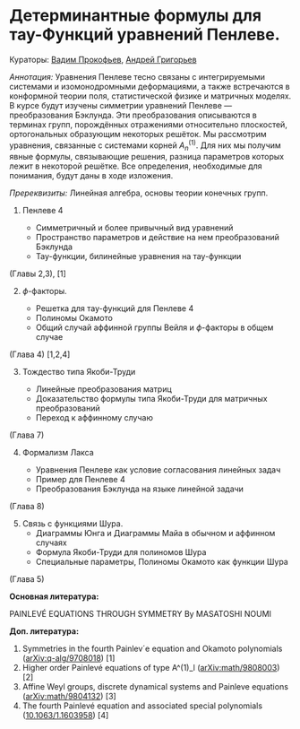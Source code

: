 # Детерминантные формулы для тау-Функций уравнений Пенлеве.

Кураторы: [Вадим Прокофьев](vadprokofev@gmail.com), [Андрей Григорьев](andrey4287252@gmail.com)

*Аннотация:* Уравнения Пенлеве тесно связаны с интегрируемыми системами и изомонодромными деформациями, а также встречаются в конформной теории поля, статистической физике и матричных моделях. В курсе будут изучены симметрии уравнений Пенлеве — преобразования Бэклунда. Эти преобразования описываются в терминах групп, порождённых отражениями относительно плоскостей, ортогональных образующим некоторых решёток. Мы рассмотрим уравнения, связанные с системами корней $A^{(1)}_{n}$. Для них мы получим явные формулы, связывающие решения, разница параметров которых лежит в некоторой решётке. Все определения, необходимые для понимания, будут даны в ходе изложения.

*Пререквизиты:* Линейная алгебра, основы теории конечных групп.

1. Пенлеве 4

   - Симметричный и более привычный вид уравнений
   - Пространство параметров и действие на нем преобразований Бэклунда
   - Тау-функции, билинейные уравнения на тау-функции

(Главы 2,3), [1]

2. $\phi$-факторы.

   - Решетка для тау-функций для Пенлеве 4
   - Полиномы Окамото
   - Общий случай аффинной группы Вейля и $\phi$-факторы в общем случае

(Глава 4) [1,2,4]

3. Тождество типа Якоби-Труди

   - Линейные преобразования матриц
   - Доказательство формулы типа Якоби-Труди для матричных преобразований
   - Переход к аффинному случаю

(Глава 7) 

4. Формализм Лакса

   - Уравнения Пенлеве как условие согласования линейных задач
   - Пример для Пенлеве 4
   - Преобразования Бэклунда на языке линейной задачи

(Глава 8)

5. Связь с функциями Шура.
   - Диаграммы Юнга и Диаграммы Майа в обычном и аффинном случаях
   - Формула Якоби-Труди для полиномов Шура
   - Специальные параметры, Полиномы Окамото как функции Шура


(Глава 5)

**Основная литература:**

PAINLEVÉ EQUATIONS THROUGH SYMMETRY  By MASATOSHI NOUMI

**Доп. литература:**

1) Symmetries in the fourth Painlev´e equation and Okamoto polynomials ([arXiv:q-alg/9708018](https://arxiv.org/abs/q-alg/9708018)) [1]
1) Higher order Painlevé equations of type A^(1)\_l ([arXiv:math/9808003](https://arxiv.org/abs/math/9808003)) [2]
1) Affine Weyl groups, discrete dynamical systems and Painleve equations ([arXiv:math/9804132](https://arxiv.org/abs/math/9804132)) [3]
1) The fourth Painlevé equation and associated special polynomials ([10.1063/1.1603958](https://ui.adsabs.harvard.edu/link_gateway/2003JMP....44.5350C/doi:10.1063/1.1603958)) [4]  

